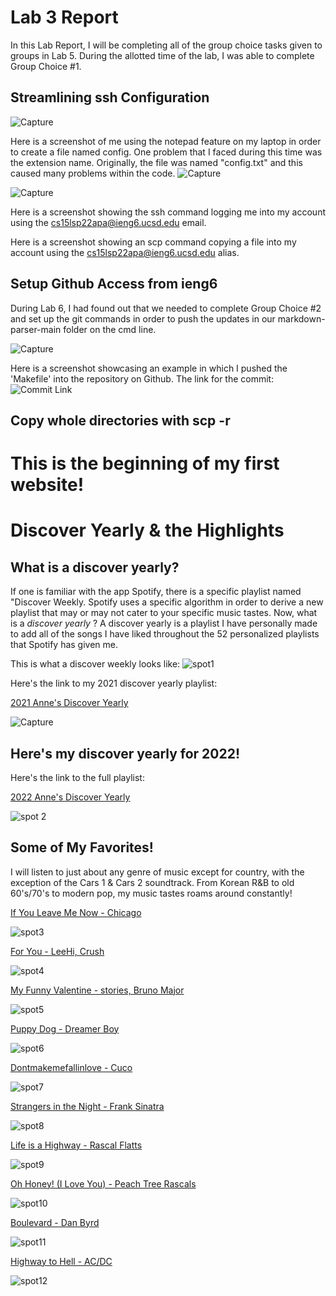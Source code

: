 # Lab 3 Report 
In this Lab Report, I will be completing all of the group choice tasks given to groups in Lab 5. During the allotted time of the lab, I was able to complete Group Choice #1. 

## Streamlining ssh Configuration 
![Capture](https://user-images.githubusercontent.com/103210460/167017531-878d1539-3937-4f58-83e4-5ae3029e4018.JPG)

Here is a screenshot of me using the notepad feature on my laptop in order to create a file named config. One problem that I faced during this time was the extension name. Originally, the file was named "config.txt" and this caused many problems within the code. 
![Capture](https://user-images.githubusercontent.com/103210460/167017847-986a85f9-2ebe-499c-9e34-846ee62e35bd.JPG)

![Capture](https://user-images.githubusercontent.com/103210460/167020107-bee8eb8f-d4a7-4600-b168-73bcc2f2deb6.JPG)

Here is a screenshot showing the ssh command logging me into my account using the cs15lsp22apa@ieng6.ucsd.edu email. 



Here is a screenshot showing an scp command copying a file into my account using the cs15lsp22apa@ieng6.ucsd.edu alias. 

## Setup Github Access from ieng6
During Lab 6, I had found out that we needed to complete Group Choice #2 and set up the git commands in order to push the updates in our markdown-parser-main folder on the cmd line. 

![Capture](https://user-images.githubusercontent.com/103210460/167018665-cd9ba681-96ab-4be1-b91a-96bc8abe6675.JPG)

Here is a screenshot showcasing an example in which I pushed the 'Makefile' into the repository on Github. The link for the commit: 
![Commit Link](https://github.com/cerealb/markdown-parser-main/commit/3d227d652aa9483f634fabdc686d541067639902#diff-385a751f829149b19bfc26c1ebb5a33020bb20d6610fe8a3b8227f4489bf36d4)

## Copy whole directories with scp -r


# This is the beginning of my first website!
# Discover Yearly & the Highlights
## What is a discover yearly?

If one is familiar with the app Spotify, there is a specific playlist named "Discover Weekly. Spotify uses a specific algorithm in order to derive a new playlist that may or may not cater to your specific music tastes. Now, what is a *discover yearly* ? A discover yearly is a playlist I have personally made to add all of the songs I have liked throughout the 52 personalized playlists that Spotify has given me. 

This is what a discover weekly looks like: 
![spot1](https://user-images.githubusercontent.com/103210460/162679821-f4d12fd9-e838-4cae-80fb-9525f1cf879a.JPG)

Here's the link to my 2021 discover yearly playlist: 

[2021 Anne's Discover Yearly](https://open.spotify.com/playlist/6yYHbQdX02nHBee4HyN7Nc?si=ab89984369684800)

![Capture](https://user-images.githubusercontent.com/103210460/162678990-518bcc57-828c-4bb3-a6f3-55c4c7d65515.JPG)

## Here's my discover yearly for 2022! 
Here's the link to the full playlist: 

[2022 Anne's Discover Yearly](https://open.spotify.com/playlist/4xzHksAWlraprPkpIDBv8x?si=0e49bc68cb55467b)

![spot 2](https://user-images.githubusercontent.com/103210460/162680022-b294714b-d85a-45f0-b3b4-0eb5fafba92e.JPG)

## Some of My Favorites! 
I will listen to just about any genre of music except for country, with the exception of the Cars 1 & Cars 2 soundtrack. From Korean R&B to old 60's/70's to modern pop, my music tastes roams around constantly! 

[If You Leave Me Now - Chicago](https://open.spotify.com/track/0KMGxYKeUzK9wc5DZCt3HT?si=f6b51ec107284822)

![spot3](https://user-images.githubusercontent.com/103210460/162680899-9c1e4bb9-a842-4d93-bd92-e3de48805847.JPG)

[For You - LeeHi, Crush](https://open.spotify.com/track/0JL7DoEqAUcOntWmBuOSdh?si=1bba6598b0e045b0)

![spot4](https://user-images.githubusercontent.com/103210460/162681098-6bf7d88e-b52e-4f31-9de3-566f437ebf8c.JPG)

[My Funny Valentine - stories, Bruno Major](https://open.spotify.com/track/3gQsaJVQomfRK8a3m6HMf8?si=bfa25d527509493b)

![spot5](https://user-images.githubusercontent.com/103210460/162681313-d6eb3387-8419-4c4b-8263-2a508365d1f8.JPG)

[Puppy Dog - Dreamer Boy](https://open.spotify.com/track/13O36COxxWjcvc9r5Zsd1P?si=12e77099f16b47e4)

![spot6](https://user-images.githubusercontent.com/103210460/162681669-a94c1dcc-0c8f-4d42-a915-4c3844948798.JPG)

[Dontmakemefallinlove - Cuco](https://open.spotify.com/track/6zHyWsqTzT6Fympdy9KQDQ?si=3a7e48cb863c4bb4)

![spot7](https://user-images.githubusercontent.com/103210460/162681976-2f303028-adb4-492e-8045-2221708063c9.JPG)

[Strangers in the Night - Frank Sinatra](https://open.spotify.com/track/74VR3AkGPhbYXnxcOYa16x?si=fd769feed0c8447e)

![spot8](https://user-images.githubusercontent.com/103210460/162682140-74c8dab5-23a6-4ae4-9c9a-4fbd15a71fcc.JPG)

[Life is a Highway - Rascal Flatts](https://open.spotify.com/track/5gB2IrxOCX2j9bMnHKP38i?si=0bbb78fac8534c1b)

![spot9](https://user-images.githubusercontent.com/103210460/162682354-3c6676aa-fe62-4f63-a99f-8f858a972bb8.JPG)

[Oh Honey! (I Love You) - Peach Tree Rascals](https://open.spotify.com/track/4R1l0cGGZfVSBLVdRJiTjp?si=fc86ecd790a5489c)

![spot10](https://user-images.githubusercontent.com/103210460/162682547-c4fc2e59-0120-495c-8039-16205ccbe3a2.JPG)

[Boulevard - Dan Byrd](https://open.spotify.com/track/0YbivqNmXBJGPEveG2YTUa?si=ddfb02e0875740f0)

![spot11](https://user-images.githubusercontent.com/103210460/162682797-6a50fb6a-1276-4901-876c-f4e2bb039ad3.JPG)

[Highway to Hell - AC/DC](https://open.spotify.com/track/2zYzyRzz6pRmhPzyfMEC8s?si=720a12021c8e4d9d)

![spot12](https://user-images.githubusercontent.com/103210460/162683357-643cee24-80c9-428a-9340-e3fd7f365724.JPG)
